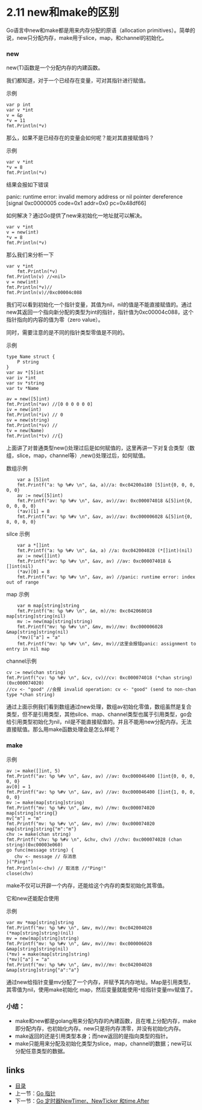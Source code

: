 # 2.11 new和make的区别

Go语言中new和make都是用来内存分配的原语（allocation primitives）。简单的说，new只分配内存，make用于slice，map，和channel的初始化。

### new 

new(T)函数是一个分配内存的内建函数。

我们都知道，对于一个已经存在变量，可对其指针进行赋值。

示例

```
var p int
var v *int
v = &p
*v = 11
fmt.Println(*v)
```

那么，如果不是已经存在的变量会如何呢？能对其直接赋值吗？

示例

```
var v *int
*v = 8
fmt.Println(*v)
```

结果会报如下错误

panic: runtime error: invalid memory address or nil pointer dereference
[signal 0xc0000005 code=0x1 addr=0x0 pc=0x48df66]

如何解决？通过Go提供了new来初始化一地址就可以解决。

```
var v *int
v = new(int)
*v = 8
fmt.Println(*v)
```

那么我们来分析一下

```
var v *int
	fmt.Println(*v)
fmt.Println(v) //<nil>
v = new(int) 
fmt.Println(*v)//
fmt.Println(v)//0xc00004c088
```

我们可以看到初始化一个指针变量，其值为nil，nil的值是不能直接赋值的。通过new其返回一个指向新分配的类型为int的指针，指针值为0xc00004c088，这个指针指向的内容的值为零（zero value）。

同时，需要注意的是不同的指针类型零值是不同的。

示例

```
type Name struct {
	P string
}
var av *[5]int
var iv *int
var sv *string
var tv *Name

av = new([5]int)
fmt.Println(*av) //[0 0 0 0 0 0]
iv = new(int)
fmt.Println(*iv) // 0
sv = new(string) 
fmt.Println(*sv) //
tv = new(Name)
fmt.Println(*tv) //{}
```

上面讲了对普通类型new()处理过后是如何赋值的，这里再讲一下对复合类型（数组，slice，map，channel等）,new()处理过后，如何赋值。

数组示例

```
	var a [5]int
	fmt.Printf("a: %p %#v \n", &a, a)//a: 0xc04200a180 [5]int{0, 0, 0, 0, 0} 
	av := new([5]int)
	fmt.Printf("av: %p %#v \n", &av, av)//av: 0xc000074018 &[5]int{0, 0, 0, 0, 0}
	(*av)[1] = 8
	fmt.Printf("av: %p %#v \n", &av, av)//av: 0xc000006028 &[5]int{0, 8, 0, 0, 0}
```

silce 示例

```
	var a *[]int
	fmt.Printf("a: %p %#v \n", &a, a) //a: 0xc042004028 (*[]int)(nil)
	av := new([]int)
	fmt.Printf("av: %p %#v \n", &av, av) //av: 0xc000074018 &[]int(nil)
	(*av)[0] = 8
	fmt.Printf("av: %p %#v \n", &av, av) //panic: runtime error: index out of range
```

map 示例

```
	var m map[string]string
	fmt.Printf("m: %p %#v \n", &m, m)//m: 0xc042068018 map[string]string(nil) 
	mv := new(map[string]string)
	fmt.Printf("mv: %p %#v \n", &mv, mv)//mv: 0xc000006028 &map[string]string(nil)
	(*mv)["a"] = "a"
	fmt.Printf("mv: %p %#v \n", &mv, mv)//这里会报错panic: assignment to entry in nil map
```

channel示例

```
cv := new(chan string)
fmt.Printf("cv: %p %#v \n", &cv, cv)//cv: 0xc000074018 (*chan string)(0xc000074020) 
//cv <- "good" //会报 invalid operation: cv <- "good" (send to non-chan type *chan string)

```

通过上面示例我们看到数组通过new处理，数组av初始化零值，数组虽然是复合类型，但不是引用类型，其他silce、map、channel类型也属于引用类型，go会给引用类型初始化为nil，nil是不能直接赋值的。并且不能用new分配内存。无法直接赋值。那么用make函数处理会是怎么样呢？

### make

示例

```
av := make([]int, 5)
fmt.Printf("av: %p %#v \n", &av, av) //av: 0xc000046400 []int{0, 0, 0, 0, 0}
av[0] = 1
fmt.Printf("av: %p %#v \n", &av, av) //av: 0xc000046400 []int{1, 0, 0, 0, 0}
mv := make(map[string]string)
fmt.Printf("mv: %p %#v \n", &mv, mv) //mv: 0xc000074020 map[string]string{}
mv["m"] = "m"
fmt.Printf("mv: %p %#v \n", &mv, mv) //mv: 0xc000074020 map[string]string{"m":"m"}
chv := make(chan string)
fmt.Printf("chv: %p %#v \n", &chv, chv) //chv: 0xc000074028 (chan string)(0xc00003e060)
go func(message string) {
   chv <- message // 存消息
}("Ping!")
fmt.Println(<-chv) // 取消息 //"Ping!"
close(chv)
```

make不仅可以开辟一个内存，还能给这个内存的类型初始化其零值。

它和new还能配合使用

示例

```
var mv *map[string]string
fmt.Printf("mv: %p %#v \n", &mv, mv)//mv: 0xc042004028 (*map[string]string)(nil) 
mv = new(map[string]string)
fmt.Printf("mv: %p %#v \n", &mv, mv)//mv: 0xc000006028 &map[string]string(nil)
(*mv) = make(map[string]string)
(*mv)["a"] = "a"
fmt.Printf("mv: %p %#v \n", &mv, mv)//mv: 0xc042004028 &map[string]string{"a":"a"} 
```

通过new给指针变量mv分配了一个内存，并赋予其内存地址。Map是引用类型，其零值为nil，使用make初始化 map，然后变量就能使用`*`给指针变量mv赋值了。

### 小结：

- make和new都是golang用来分配内存的內建函数，且在堆上分配内存，make 即分配内存，也初始化内存。new只是将内存清零，并没有初始化内存。
- make返回的还是引用类型本身；而new返回的是指向类型的指针。
- make只能用来分配及初始化类型为slice，map，channel的数据；new可以分配任意类型的数据。

## links

- [目录](/zh/preface.md)
- 上一节：[Go 指针](/zh/2.10.md)
- 下一节：[Go 定时器NewTimer、NewTicker 和time.After](/zh/2.12.md)

